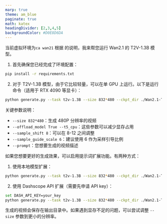 ```yaml
---
marp: true
theme: am_blue
paginate: true
math: katex
headingDivider: [2,3,4,5]
backgroundColor: #D0E8D6DA
---
```

当前虚拟环境为`ca wan21`
根据 <mcfile name="README.md" path="c:\Users\root\Desktop\temp\Wan2.1\README.md"></mcfile> 的说明，我来帮您运行 Wan2.1 的 T2V-1.3B 模型。

1. 首先确保您已经完成了环境配置：
```bash
pip install -r requirements.txt
```

2. 对于 T2V-1.3B 模型，由于它比较轻量，可以在单 GPU 上运行。以下是运行命令（适用于 RTX 4090 等显卡）：
```bash
python generate.py --task t2v-1.3B --size 832*480 --ckpt_dir ./Wan2.1-T2V-1.3B --offload_model True --t5_cpu --sample_shift 8 --sample_guide_scale 6 --prompt "一只可爱的白猫在阳光下玩耍"
```

关键参数说明：
- `--size 832*480`：生成 480P 分辨率的视频
- `--offload_model True --t5_cpu`：这些参数可以减少显存占用
- `--sample_shift 8`：可以在 8-12 之间调整
- `--sample_guide_scale 6`：建议使用 6 作为采样引导比例
- `--prompt`：您想要生成的视频描述

如果您想要更好的生成效果，可以启用提示词扩展功能。有两种方式：

1. 使用本地模型扩展：
```bash
python generate.py --task t2v-1.3B --size 832*480 --ckpt_dir ./Wan2.1-T2V-1.3B --offload_model True --t5_cpu --sample_shift 8 --sample_guide_scale 6 --prompt "一只可爱的白猫在阳光下玩耍" --use_prompt_extend --prompt_extend_method 'local_qwen'
```

2. 使用 Dashscope API 扩展（需要先申请 API key）：
```bash
set DASH_API_KEY=your_key
python generate.py --task t2v-1.3B --size 832*480 --ckpt_dir ./Wan2.1-T2V-1.3B --offload_model True --t5_cpu --sample_shift 8 --sample_guide_scale 6 --prompt "一只可爱的白猫在阳光下玩耍" --use_prompt_extend --prompt_extend_method 'dashscope'
```

生成的视频会保存在输出目录中。如果遇到显存不足的问题，可以尝试调整 `--size` 参数到更小的分辨率。
